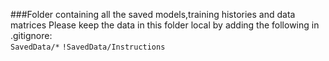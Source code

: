 ###Folder containing all the saved models,training histories and data matrices
Please keep the data in this folder local by adding the following in .gitignore:\
```SavedData/*```
```!SavedData/Instructions```



